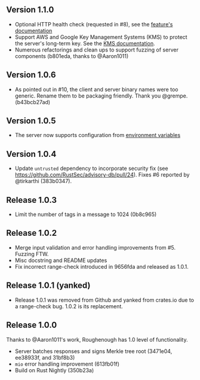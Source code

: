 ## Version 1.1.0

* Optional HTTP health check (requested in #8), see the
  [feature's documentation](https://github.com/int08h/roughenough/blob/doc/OPTIONAL-FEATURES.md#http-health-check)
* Support AWS and Google Key Management Systems (KMS) to protect the server's long-term key.
  See the [KMS documentation](https://github.com/int08h/roughenough/blob/doc/OPTIONAL-FEATURES.md#key-management-system-kms-support).
* Numerous refactorings and clean ups to support fuzzing of 
  server components (b801eda, thanks to @Aaron1011)

## Version 1.0.6

* As pointed out in #10, the client and server binary names were too generic. Rename 
  them to be packaging friendly. Thank you @grempe. (b43bcb27ad)
  
## Version 1.0.5

* The server now supports configuration from 
  [environment variables](https://github.com/int08h/roughenough#server-configuration)
  
## Version 1.0.4

* Update `untrusted` dependency to incorporate security fix (see https://github.com/RustSec/advisory-db/pull/24). 
  Fixes #6 reported by @tirkarthi (383b0347).
  
## Release 1.0.3

* Limit the number of tags in a message to 1024 (0b8c965)

## Release 1.0.2

* Merge input validation and error handling improvements from #5. Fuzzing FTW.
* Misc docstring and README updates
* Fix incorrect range-check introduced in 9656fda and released as 1.0.1.

## Release 1.0.1 (yanked)

* Release 1.0.1 was removed from Github and yanked from crates.io due to a range-check bug. 
  1.0.2 is its replacement. 
  
## Release 1.0.0

Thanks to @Aaron1011's work, Roughenough has 1.0 level of functionality.

* Server batches responses and signs Merkle tree root (3471e04, ee38933f, and 31bf8b3)
* `mio` error handling improvement (613fb01f)
* Build on Rust Nightly (350b23a)